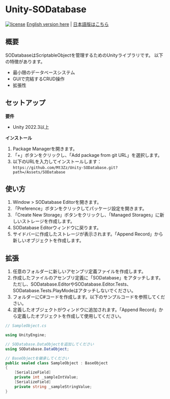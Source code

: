 # Unity-SODatabase

[![license](https://img.shields.io/badge/LICENSE-MIT-green.svg)](LICENSE.md)
[English version here](README.md) | [日本語版はこちら](README_JA.md)

## 概要
SODatabaseはScriptableObjectを管理するためのUnityライブラリです。
以下の特徴があります。
- 最小限のデータベースシステム
- GUIで完結するCRUD操作
- 拡張性

## セットアップ
**要件**
- Unity 2022.3以上

**インストール**
1. Package Managerを開きます。
2. 「+」ボタンをクリックし、「Add package from git URL」を選択します。
3. 以下のURLを入力してインストールします：
`https://github.com/Mt3Zz/Unity-SODatabase.git?path=/Assets/SODatabase`

## 使い方
1. Window > SODatabase Editorを開きます。
2. 「Preference」ボタンをクリックしてパッケージ設定を開きます。
3. 「Create New Storage」ボタンをクリックし、「Managed Storages」に新しいストレージを作成します。
4. SODatabase Editorウィンドウに戻ります。
5. サイドバーに作成したストレージが表示されます。「Append Record」から新しいオブジェクトを作成します。

## 拡張
1. 任意のフォルダーに新しいアセンブリ定義ファイルを作成します。
2. 作成したファイルのアセンブリ定義に「SODatabase」をアタッチします。ただし、SODatabase.EditorやSODatabase.Editor.Tests、SODatabase.Tests.PlayModeはアタッチしないでください。
3. フォルダーにC#コードを作成します。以下のサンプルコードを参照してください。
4. 定義したオブジェクトがウィンドウに追加されます。「Append Record」から定義したオブジェクトを作成して使用してください。

```csharp
// SampleObject.cs

using UnityEngine;

// SODatabase.DataObjectを追加してください
using SODatabase.DataObject;

// BaseObjectを継承してください
public sealed class SampleObject : BaseObject
{
    [SerializeField]
    private int _sampleIntValue;
    [SerializeField]
    private string _sampleStringValue;
}
```
